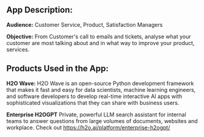 ## App Description: 

**Audience:** Customer Service, Product, Satisfaction Managers

**Objective:** From Customer's call to emails and tickets, analyse what your customer are most talking about and in what way to improve your product, services.

## Products Used in the App: 

**H2O Wave:** H2O Wave is an open-source Python development framework that makes it fast and easy for data scientists, machine learning engineers, and software developers to develop real-time interactive AI apps with sophisticated visualizations that they can share with business users.

**Enterprise H2OGPT** Private, powerful LLM search assistant for internal teams to answer questions from large volumes of documents, websites and workplace. Check out https://h2o.ai/platform/enterprise-h2ogpt/
